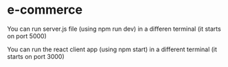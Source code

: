 # e-commerce

You can run server.js file (using npm run dev) in a differen terminal (it starts on port 5000)

You can run the react client app (using npm start) in a different terminal (it starts on port 3000)

